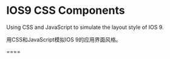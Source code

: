 # IOS9 CSS Components
Using CSS and JavaScript to simulate the layout style of IOS 9. 

用CSS和JavaScript模拟IOS 9的应用界面风格。

====

